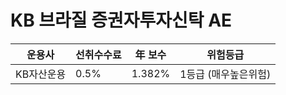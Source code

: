 # KB 브라질 증권자투자신탁 AE

| 운용사 | 선취수수료 | 年 보수 | 위험등급 |
|---|---|---|------|
| KB자산운용 | 0.5% | 1.382% | 1등급 (매우높은위험) |
